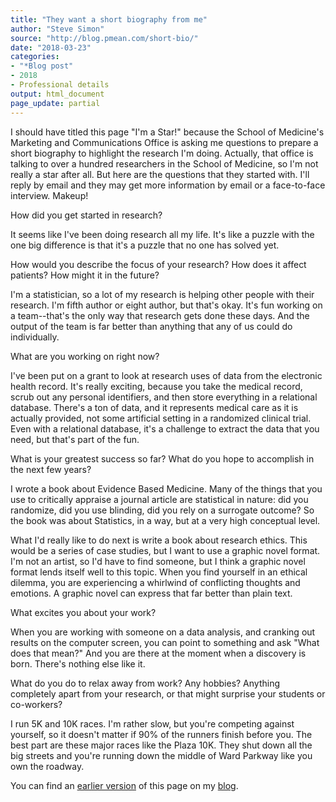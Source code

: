 ```yaml
---
title: "They want a short biography from me"
author: "Steve Simon"
source: "http://blog.pmean.com/short-bio/"
date: "2018-03-23"
categories:
- "*Blog post"
- 2018
- Professional details
output: html_document
page_update: partial
---
```


I should have titled this page "I'm a Star!" because the School of
Medicine's Marketing and Communications Office is asking me questions to
prepare a short biography to highlight the research I'm doing. Actually,
that office is talking to over a hundred researchers in the School of
Medicine, so I'm not really a star after all. But here are the questions
that they started with. I'll reply by email and they may get more
information by email or a face-to-face interview. Makeup!

<!---More--->

How did you get started in research?

It seems like I've been doing research all my life. It's like a puzzle with the one big difference is that it's a puzzle that no one has solved yet.

How would you describe the focus of your research? How does it affect patients? How might it in the future?

I'm a statistician, so a lot of my research is helping other people with their research. I'm fifth author or eight author, but that's okay. It's fun working on a team--that's the only way that research gets done these days. And the output of the team is far better than anything that any of us could do individually.

What are you working on right now?

I've been put on a grant to look at research uses of data from the electronic health record. It's really exciting, because you take the medical record, scrub out any personal identifiers, and then store everything in a relational database. There's a ton of data, and it represents medical care as it is actually provided, not some artificial setting in a randomized clinical trial. Even with a relational database, it's a challenge to extract the data that you need, but that's part of the fun.

What is your greatest success so far? What do you hope to accomplish in the next few years?

I wrote a book about Evidence Based Medicine. Many of the things that you use to critically appraise a journal article are statistical in nature: did you randomize, did you use blinding, did you rely on a surrogate outcome? So the book was about Statistics, in a way, but at a very high conceptual level.

What I'd really like to do next is write a book about research ethics. This would be a series of case studies, but I want to use a graphic novel format. I'm not an artist, so I'd have to find someone, but I think a graphic novel format lends itself well to this topic. When you find yourself in an ethical dilemma, you are experiencing a whirlwind of conflicting thoughts and emotions. A graphic novel can express that far better than plain text.

What excites you about your work?

When you are working with someone on a data analysis, and cranking out results on the computer screen, you can point to something and ask "What does that mean?" And you are there at the moment when a discovery is born. There's nothing else like it.

What do you do to relax away from work? Any hobbies? Anything completely apart from your research, or that might surprise your students or co-workers?

I run 5K and 10K races. I'm rather slow, but you're competing against yourself, so it doesn't matter if 90% of the runners finish before you. The best part are these major races like the Plaza 10K. They shut down all the big streets and you're running down the middle of Ward Parkway like you own the roadway.

You can find an [earlier version][sim1] of this page on my [blog][sim2].

[sim1]: http://blog.pmean.com/short-bio/
[sim2]: http://blog.pmean.com
